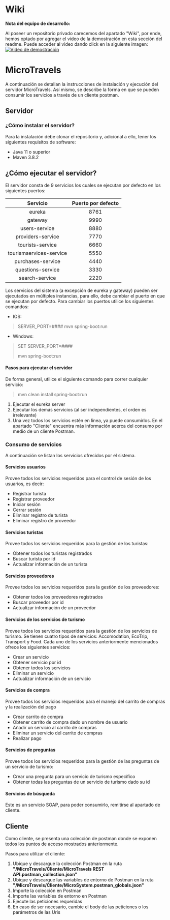 # Wiki

**Nota del equipo de desarrollo:**

Al poseer un repositorio privado carecemos del apartado "Wiki", por ende, hemos optado por agregar el video de la demostración en esta sección del readme. Puede acceder al video dando click en la siguiente imagen:
[![Video de demostración](https://img.youtube.com/vi/JmpnQGyoZVE/0.jpg)](https://www.youtube.com/watch?v=JmpnQGyoZVE)


# MicroTravels
A continuación se detallan la instrucciones de instalación y ejecución del servidor MicroTravels. Así mismo, se describe la forma en que se pueden consumir los servicios a través de un cliente postman.

## Servidor
### ¿Cómo instalar el servidor?
Para la instalación debe clonar el repositorio y, adicional a ello, tener los siguientes requisitos de software:
* Java 11 o superior
* Maven 3.8.2

## ¿Cómo ejecutar el servidor?
El servidor consta de 9 servicios los cuales se ejecutan por defecto en los siguientes puertos:

|       Servicio       | Puerto por defecto |
| :---------------------: | :--------------------: |
|         eureka          |          8761          |
|         gateway         |          9990          |
|      users-service      |          8880          |
|    providers-service    |          7770          |
|    tourists-service     |          6660          |
| tourismservices-service |          5550          |
|    purchases-service    |          4440          |
|    questions-service    |          3330          |
|     search-service      |          2220          |

Los servicios del sistema (a excepción de eureka y gateway) pueden ser ejecutados en múltiples instancias, para ello, debe cambiar el puerto en que se ejecutan por defecto. Para cambiar los puertos utilice los siguientes comandos:

* IOS: 
> SERVER_PORT=#### mvn spring-boot:run

* Windows:
> SET SERVER_PORT=####
> 
> mvn spring-boot:run

#### Pasos para ejecutar el servidor
De forma general, utilice el siguiente comando para correr cualquier servicio: 
> mvn clean install spring-boot:run
1. Ejecutar el eureka server
2. Ejecutar los demás servicios (al ser independientes, el orden es irrelevante)
3. Una vez todos los servicios estén en línea, ya puede consumirlos. En el apartado "Cliente" encuentra más información acerca del consumo por medio de un cliente Postman. 

### Consumo de servicios
A continuación se listan los servicios ofrecidos por el sistema. 

#### Servicios usuarios
Provee todos los servicios requeridos para el control de sesión de los usuarios, es decir:
* Registrar turista
* Registrar proveedor
* Iniciar sesión
* Cerrar sesión
* Eliminar registro de turista
* Eliminar registro de proveedor

#### Servicios turistas
Provee todos los servicios requeridos para la gestión de los turistas:
* Obtener todos los turistas registrados
* Buscar turista por id
* Actualizar información de un turista

#### Servicios proveedores
Provee todos los servicios requeridos para la gestión de los proveedores:
* Obtener todos los proveedores registrados
* Buscar proveedor por id
* Actualizar información de un proveedor

#### Servicios de los servicios de turismo
Provee todos los servicios requeridos para la gestión de los servicios de turismo. Se tienen cuatro tipos de servicios: Accomodation, EcoTrip, Transport y Food. Cada uno de los servicios anteriormente mencionados ofrece los siguientes servicios:
* Crear un servicio
* Obtener servicio por id
* Obtener todos los servicios
* Eliminar un servicio
* Actualizar información de un servicio

#### Servicios de compra
Provee todos los servicios requeridos para el manejo del carrito de compras y la realización del pago
* Crear carrito de compra
* Obtener carrito de compra dado un nombre de usuario
* Añadir un servicio al carrito de compras
* Eliminar un servicio del carrito de compras
* Realizar pago

#### Servicios de preguntas
Provee todos los servicios requeridos para la gestión de las preguntas de un servicio de turismo:
* Crear una pregunta para un servicio de turismo específico
* Obtener todas las preguntas de un servicio de turismo dado su id

#### Servicios de búsqueda
Este es un servicio SOAP, para poder consumirlo, remitirse al apartado de cliente.

## Cliente
Como cliente, se presenta una colección de postman donde se exponen todos los puntos de acceso mostrados anteriormente. 

Pasos para utilizar el cliente:
1. Ubique y descargue la colección Postman en la ruta **"/MicroTravels/Cliente/MicroTravels REST API.postman_collection.json"**
2. Ubique y descargue las variables de entorno de Postman en la ruta **"/MicroTravels/Cliente/MicroSystem.postman_globals.json"** 
4. Importe la colección en Postman
5. Importe las variables de entorno en Postman
6. Ejecute las peticiones requeridas
7. En caso de ser necesario, cambie el body de las peticiones o los parámetros de las Uris
